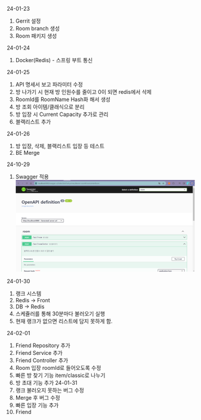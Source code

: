 
24-01-23
1. Gerrit 설정
2. Room branch 생성
3. Room 패키지 생성

24-01-24
1. Docker(Redis) - 스프링 부트 통신

24-01-25
1. API 명세서 보고 파라미터 수정
2. 방 나가기 시 현재 방 인원수를 줄이고 0이 되면 redis에서 삭제
3. RoomId를 RoomName Hash화 해서 생성
4. 방 조회 아이템/클래식으로 분리
5. 방 입장 시 Current Capacity 추가로 관리
6. 블랙리스트 추가

24-01-26
1. 방 입장, 삭제, 블랙리스트 입장 등 테스트
2. BE Merge

24-10-29
1. Swagger 적용
![Alt text](image.png)

24-01-30
1. 랭크 시스템
2. Redis -> Front
3. DB -> Redis
4. 스케쥴러를 통해 30분마다 불러오기 실행
5. 현재 랭크가 없으면 리스트에 담지 못하게 함.

24-02-01
1. Friend Repository 추가
2. Friend Service 추가
3. Friend Controller 추가
4. Room 입장 roomId로 들어오도록 수정
5. 빠른 방 찾기 기능 item/classic로 나누기
6. 방 초대 기능 추가
24-01-31
1. 랭크 불러오지 못하는 버그 수정
2. Merge 후 버그 수정
3. 빠른 입장 기능 추가
4. Friend

